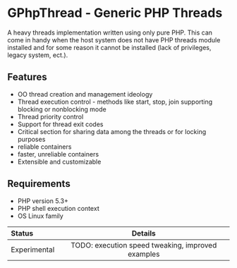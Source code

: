 GPhpThread - Generic PHP Threads
================================

A heavy threads implementation written using only pure PHP. This can
come in handy when the host system does not have PHP threads module
installed and for some reason it cannot be installed (lack of
privileges, legacy system, ect.).

Features
--------

* OO thread creation and management ideology
* Thread execution control - methods like start, stop, join supporting blocking or nonblocking mode
* Thread priority control
* Support for thread exit codes
* Critical section for sharing data among the threads or for locking purposes
 * reliable containers
 * faster, unreliable containers
* Extensible and customizable

Requirements
------------

* PHP version 5.3+
* PHP shell execution context
* OS Linux family

|Status|Details|
|:-----|:------------------------------------------------------------------------:|
|Experimental|TODO: execution speed tweaking, improved examples|
